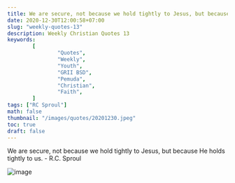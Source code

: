 ```yaml
---
title: We are secure, not because we hold tightly to Jesus, but because He holds tightly to us.
date: 2020-12-30T12:00:58+07:00
slug: "weekly-quotes-13"
description: Weekly Christian Quotes 13
keywords:
        [
                "Quotes",
                "Weekly",
                "Youth",
                "GRII BSD",
                "Pemuda",
                "Christian",
                "Faith",
        ]
tags: ["RC Sproul"]
math: false
thumbnail: "/images/quotes/20201230.jpeg"
toc: true
draft: false
---
```


We are secure, not because we hold tightly to Jesus, but because He holds tightly to us. - R.C. Sproul

![image](/images/quotes/20201230.jpeg)
